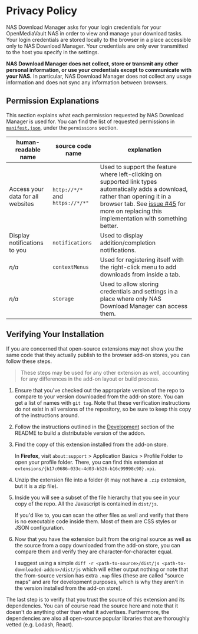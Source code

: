 # Privacy Policy

NAS Download Manager asks for your login credentials for your OpenMediaVault NAS in order to view and manage your download tasks. Your login credentials are stored locally to the browser in a place accessible only to NAS Download Manager. Your credentials are only ever transmitted to the host you specify in the settings.

**NAS Download Manager does not collect, store or transmit any other personal information, or use your credentials except to communicate with your NAS.** In particular, NAS Download Manager does not collect any usage information and does not sync any information between browsers.

## Permission Explanations

This section explains what each permission requested by NAS Download Manager is used for. You can find the list of requested permissions in [`manifest.json`](https://github.com/seansfkelley/nas-download-manager/blob/master/manifest.json), under the `permissions` section.

| human-readable name               | source code name                | explanation                                                                                                                                                                                                                                                                                      |
|-----------------------------------|---------------------------------|--------------------------------------------------------------------------------------------------------------------------------------------------------------------------------------------------------------------------------------------------------------------------------------------------|
| Access your data for all websites | `http://*/*` and `https://*/*"` | Used to support the feature where left-clicking on supported link types automatically adds a download, rather than opening it in a browser tab. See [issue #45](https://github.com/seansfkelley/nas-download-manager/issues/45) for more on replacing this implementation with something better. |
| Display notifications to you      | `notifications`                 | Used to display addition/completion notifications.                                                                                                                                                                                                                                               |
| _n/a_                             | `contextMenus`                  | Used for registering itself with the right-click menu to add downloads from inside a tab.                                                                                                                                                                                                        |
| _n/a_                             | `storage`                       | Used to allow storing credentials and settings in a place where only NAS Download Manager can access them.                                                                                                                                                                                       |

## Verifying Your Installation

If you are concerned that open-source extensions may not show you the same code that they actually publish to the browser add-on stores, you can follow these steps.

> These steps may be used for any other extension as well, accounting for any differences in the add-on layout or build process.

1. Ensure that you've checked out the appropriate version of the repo to compare to your version downloaded from the add-on store. You can get a list of names with `git tag`. Note that these verification instructions do not exist in all versions of the repository, so be sure to keep this copy of the instructions around.
2. Follow the instructions outlined in the [Development](./README.md#development) section of the README to build a distributable version of the addon.
3. Find the copy of this extension installed from the add-on store.

    In **Firefox**, visit `about:support` > Application Basics > Profile Folder to open your profile folder. There, you can find this extension at `extensions/{b17c0686-033c-4d03-b526-b16c99998c98}.xpi`.

4. Unzip the extension file into a folder (it may not have a `.zip` extension, but it is a zip file).
5. Inside you will see a subset of the file hierarchy that you see in your copy of the repo. All the Javascript is contained in `dist/js`.

    If you'd like to, you can scan the other files as well and verify that there is no executable code inside them. Most of them are CSS styles or JSON configuration.

6. Now that you have the extension built from the original source as well as the source from a copy downloaded from the add-on store, you can compare them and verify they are character-for-character equal.

    I suggest using a simple `diff -r <path-to-source>/dist/js <path-to-downloaded-addon>/dist/js` which will either output nothing or note that the from-source version has extra `.map` files (these are called "source maps" and are for development purposes, which is why they aren't in the version installed from the add-on store).

The last step is to verify that you trust the source of this extension and its dependencies. You can of course read the source here and note that it doesn't do anything other than what it advertises. Furthermore, the dependencies are also all open-source popular libraries that are thoroughly vetted (e.g. Lodash, React).
